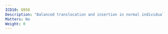 ```yaml
---
ICD10: Q950
Description: "Balanced translocation and insertion in normal individual"
Matters: No
Weight: 0
---
```

